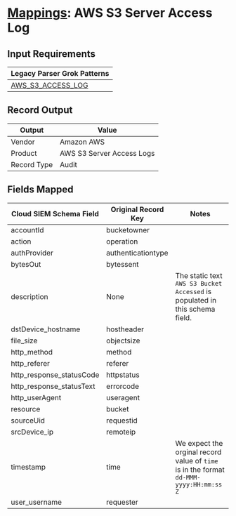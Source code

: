 # [Mappings](README.md): AWS S3 Server Access Log

## Input Requirements

|Legacy Parser Grok Patterns|
|-------------|
|[AWS_S3_ACCESS_LOG](../legacy_parsers/AWS_S3_ACCESS_LOG.md)|

## Record Output

|Output|Value|
|------|-----|
|Vendor|Amazon AWS|
|Product|AWS S3 Server Access Logs|
|Record Type|Audit|

## Fields Mapped

|Cloud SIEM Schema Field|Original Record Key|Notes|
|-----------------------|-------------------|-----|
|accountId|bucketowner||
|action|operation||
|authProvider|authenticationtype||
|bytesOut|bytessent||
|description|None|The static text `AWS S3 Bucket Accessed` is populated in this schema field.|
|dstDevice_hostname|hostheader||
|file_size|objectsize||
|http_method|method||
|http_referer|referer||
|http_response_statusCode|httpstatus||
|http_response_statusText|errorcode||
|http_userAgent|useragent||
|resource|bucket||
|sourceUid|requestid||
|srcDevice_ip|remoteip||
|timestamp|time|We expect the orginal record value of `time` is in the format `dd-MMM-yyyy:HH:mm:ss Z`|
|user_username|requester||

